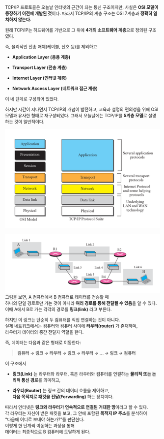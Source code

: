 
TCP/IP 프로토콜은 오늘날 인터넷의 근간이 되는 통신 구조이지만, 사실은 **OSI 모델이 등장하기 이전에 개발된 것**이다. 따라서 TCP/IP의 계층 구조는 OSI 7계층과 **정확히 일치하지 않는다.**

원래 TCP/IP는 하드웨어를 기반으로 그 위에 **4개의 소프트웨어 계층**으로 정의된 구조였다.  

즉, 물리적인 전송 매체(케이블, 신호 등)를 제외하고

- **Application Layer (응용 계층)**
    
- **Transport Layer (전송 계층)**
    
- **Internet Layer (인터넷 계층)**
    
- **Network Access Layer (네트워크 접근 계층)**  
    
이 네 단계로 구성되어 있었다.

하지만 시간이 지나면서 TCP/IP의 개념이 발전하고, 교육과 설명의 편의성을 위해 OSI 모델과 유사한 형태로 재구성되었다. 그래서 오늘날에는 TCP/IP를 **5계층 모델**로 설명하는 것이 일반적이다.

![](../images/Pasted%20image%2020251016182342.png)

![](../images/Pasted%20image%2020251016182423.png)
그림을 보면, A 컴퓨터에서 B 컴퓨터로 데이터를 전송할 때  
하나의 단일 경로로만 가는 것이 아니라 **여러 경로를 통해 전달될 수 있음**을 알 수 있다.  
이때 A에서 B로 가는 각각의 경로를 **링크(link)** 라고 부른다.

하지만 이 링크는 단순히 두 컴퓨터를 직접 연결하는 것이 아니다.  
실제 네트워크에서는 컴퓨터와 컴퓨터 사이에 **라우터(router)** 가 존재하며,  
라우터가 데이터의 중간 전달자 역할을 한다.

즉, 데이터는 다음과 같은 형태로 이동한다:

> **컴퓨터 → 링크 → 라우터 → 링크 → 라우터 → ... → 링크 → 컴퓨터**

이 구조에서

- **링크(Link)** 는 라우터와 라우터, 혹은 라우터와 컴퓨터를 연결하는 **물리적 또는 논리적 통신 경로**를 의미하고,
    
- **라우터(Router)** 는 링크 간의 데이터 흐름을 제어하고,  
    **다음 목적지로 패킷을 전달(Forwarding)** 하는 장치이다.
    

따라서 인터넷은 **링크와 라우터가 연속적으로 연결된 거대한 망**이라고 할 수 있다.  
각 라우터는 자신이 받은 패킷을 보고, 그 안에 포함된 **목적지 IP 주소**를 분석하여  
“다음에 어디로 보내야 하는가?”를 판단한다.  
이렇게 한 단계씩 이동하는 과정을 통해  
데이터는 최종적으로 B 컴퓨터에 도달하게 된다.